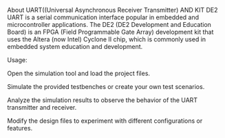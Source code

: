 About UART((Universal Asynchronous Receiver Transmitter) AND KIT DE2
UART is a serial communication interface popular in embedded and microcontroller applications. The DE2 (DE2 Development and Education Board) is an FPGA (Field Programmable Gate Array) development kit that uses the Altera (now Intel) Cyclone II chip, which is commonly used in embedded system education and development.


Usage:

Open the simulation tool and load the project files.

Simulate the provided testbenches or create your own test scenarios.

Analyze the simulation results to observe the behavior of the UART transmitter and receiver.

Modify the design files to experiment with different configurations or features.
